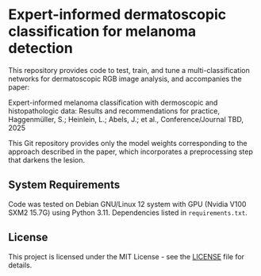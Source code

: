 # Expert-informed dermatoscopic classification for melanoma detection

This repository provides code to test, train, and tune a multi-classification networks for dermatoscopic RGB image analysis, and accompanies the paper:

Expert-informed melanoma classification with dermoscopic and histopathologic data: Results and recommendations for practice, Haggenmüller, S.; Heinlein, L.; Abels, J.; et al., Conference/Journal TBD, 2025

This Git repository provides only the model weights corresponding to the approach described in the paper, which incorporates a preprocessing step that darkens the lesion.

## System Requirements
Code was tested on Debian GNU/Linux 12 system with GPU (Nvidia V100 SXM2 15.7G) using Python 3.11.
Dependencies listed in `requirements.txt`.

## License

This project is licensed under the MIT License - see the [LICENSE](./LICENSE) file for details.